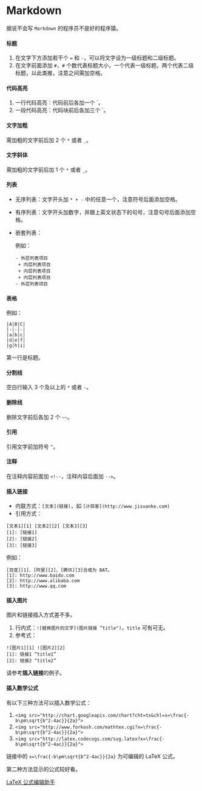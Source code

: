 # Markdown

据说不会写 `Markdown` 的程序员不是好的程序猿。

#### 标题
1. 在文字下方添加若干个 `=` 和 `-`，可以将文字设为一级标题和二级标题。
2. 在文字前面添加 `#`，`#` 个数代表标题大小，一个代表一级标题，两个代表二级标题，以此类推，注意之间需加空格。

#### 代码高亮
1. 一行代码高亮：代码前后各加一个 \`。
2. 一段代码高亮：代码块前后各加三个 \`。

#### 文字加粗
需加粗的文字前后加 2 个 `*` 或者 `_`。

#### 文字斜体
需加粗的文字前后加 1 个 `*` 或者 `_`。

#### 列表
* 无序列表：文字开头加 `* + -` 中的任意一个，注意符号后面添加空格。
* 有序列表：文字开头加数字，并跟上英文状态下的句号，注意句号后面添加空格。
* 嵌套列表：

  例如：
  ```
  - 外层列表项目
   + 内层列表项目
   + 内层列表项目
   + 内层列表项目
  - 外层列表项目
  ```

#### 表格
例如：
```
|A|B|C|
|-|-|-|
|a|b|c|
|d|e|f|
|g|h|i|
```
第一行是标题。

#### 分割线
空白行输入 3 个及以上的 `*` 或者 `-`。

#### 删除线
删除文字前后各加 2 个 `~~`。

#### 引用
引用文字前加符号 `^`。

#### 注释
在注释内容前面加 `<!--`，注释内容后面加 `-->`。

#### 插入链接
* 内联方式：`[文本](链接)`，如 `[计蒜客](http://www.jisuanke.com)`
* 引用方式：

```
[文本1][1] [文本2][2] [文本3][3]
[1]: [链接1]
[2]: [链接2]
[3]: [链接3]
```

例如：

```
[百度][1]、[阿里][2]、[腾讯][3]合成为 BAT。
[1]: http://www.baidu.com
[2]: http://www.alibaba.com
[3]: http://www.qq.com
```

#### 插入图片
图片和链接插入方式差不多。

1. 行内式：`![替换图片的文字](图片链接 ”title")`，`title` 可有可无。
2. 参考式：
```
![图片1][1] ![图片2][2]
[1]: 链接1 ”title1”
[2]: 链接2 “title2”
```

请参考**插入链接**的例子。

#### 插入数学公式
有以下三种方法可以插入数学公式：

1. `<img src="http://chart.googleapis.com/chart?cht=tx&chl=x=\frac{-b\pm\sqrt{b^2-4ac}}{2a}">`
2. `<img src="http://www.forkosh.com/mathtex.cgi?x=\frac{-b\pm\sqrt{b^2-4ac}}{2a}">`
3. `<img src="http://latex.codecogs.com/svg.latex?x=\frac{-b\pm\sqrt{b^2-4ac}}{2a}">`

链接中的 `x=\frac{-b\pm\sqrt{b^2-4ac}}{2a}` 为可编辑的 LaTeX 公式。

第二种方法显示的公式较好看。

[LaTeX 公式编辑助手](http://www.mohu.org/info/symbols/symbols.htm)

